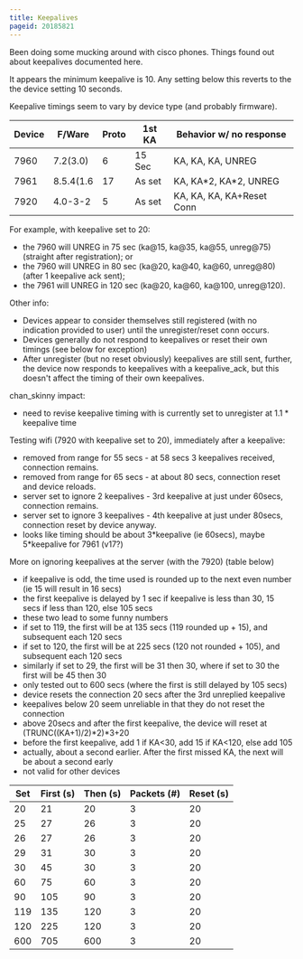 ```yaml
---
title: Keepalives
pageid: 20185821
---
```


Been doing some mucking around with cisco phones. Things found out about keepalives documented here.


It appears the minimum keepalive is 10. Any setting below this reverts to the the device setting 10 seconds.


Keepalive timings seem to vary by device type (and probably firmware).




|  Device  |  F/Ware  |  Proto  |  1st KA  |  Behavior w/ no response  |
| --- | --- | --- | --- | --- |
|  7960  |  7.2(3.0)  |  6  |  15 Sec  |  KA, KA, KA, UNREG  |
|  7961  |  8.5.4(1.6  |  17  |  As set  |  KA, KA\*2, KA\*2, UNREG  |
|  7920  |  4.0-3-2  |  5  |  As set  |  KA, KA, KA, KA+Reset Conn  |


For example, with keepalive set to 20:


* the 7960 will UNREG in 75 sec (ka@15, ka@35, ka@55, unreg@75) (straight after registration); or
* the 7960 will UNREG in 80 sec (ka@20, ka@40, ka@60, unreg@80) (after 1 keepalive ack sent);
* the 7961 will UNREG in 120 sec (ka@20, ka@60, ka@100, unreg@120).


Other info:


* Devices appear to consider themselves still registered (with no indication provided to user) until the unregister/reset conn occurs.
* Devices generally do not respond to keepalives or reset their own timings (see below for exception)
* After unregister (but no reset obviously) keepalives are still sent, further, the device now responds to keepalives with a keepalive_ack, but this doesn't affect the timing of their own keepalives.


chan_skinny impact:


* need to revise keepalive timing with is currently set to unregister at 1.1 \* keepalive time


Testing wifi (7920 with keepalive set to 20), immediately after a keepalive:


* removed from range for 55 secs - at 58 secs 3 keepalives received, connection remains.
* removed from range for 65 secs - at about 80 secs, connection reset and device reloads.
* server set to ignore 2 keepalives - 3rd keepalive at just under 60secs, connection remains.
* server set to ignore 3 keepalives - 4th keepalive at just under 80secs, connection reset by device anyway.
* looks like timing should be about 3\*keepalive (ie 60secs), maybe 5\*keepalive for 7961 (v17?)


More on ignoring keepalives at the server (with the 7920) (table below)


* if keepalive is odd, the time used is rounded up to the next even number (ie 15 will result in 16 secs)
* the first keepalive is delayed by 1 sec if keepalive is less than 30, 15 secs if less than 120, else 105 secs
* these two lead to some funny numbers
* if set to 119, the first will be at 135 secs (119 rounded up + 15), and subsequent each 120 secs
* if set to 120, the first will be at 225 secs (120 not rounded + 105), and subsequent each 120 secs
* similarly if set to 29, the first will be 31 then 30, where if set to 30 the first will be 45 then 30
* only tested out to 600 secs (where the first is still delayed by 105 secs)
* device resets the connection 20 secs after the 3rd unreplied keepalive
* keepalives below 20 seem unreliable in that they do not reset the connection
* above 20secs and after the first keepalive, the device will reset at (TRUNC((KA+1)/2)\*2)\*3+20
* before the first keepalive, add 1 if KA<30, add 15 if KA<120, else add 105
* actually, about a second earlier. After the first missed KA, the next will be about a second early
* not valid for other devices




| Set  | First (s)  | Then (s)  | Packets (#)  | Reset (s)  |
| --- | --- | --- | --- | --- |
| 20  | 21  | 20  | 3  | 20  |
| 25  | 27  | 26  | 3  | 20  |
| 26  | 27  | 26  | 3  | 20  |
| 29  | 31  | 30  | 3  | 20  |
| 30  | 45  | 30  | 3  | 20  |
| 60  | 75  | 60  | 3  | 20  |
| 90  | 105  | 90  | 3  | 20  |
| 119  | 135  | 120  | 3  | 20  |
| 120  | 225  | 120  | 3  | 20  |
| 600  | 705  | 600  | 3  | 20  |


